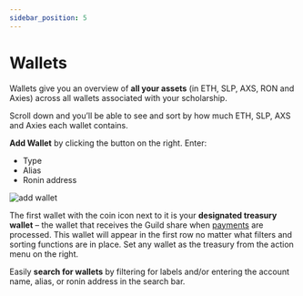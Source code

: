 ```yaml
---
sidebar_position: 5
---
```


# Wallets

Wallets give you an overview of **all your assets** (in ETH, SLP, AXS, RON and Axies) across all wallets associated with your scholarship.

Scroll down and you’ll be able to see and sort by how much ETH, SLP, AXS and Axies each wallet contains.

**Add Wallet** by clicking the button on the right. Enter:

* Type
* Alias
* Ronin address


![add wallet](05_Wallets_Add_Wallet.gif)


The first wallet with the coin icon next to it is your **designated treasury wallet** – the wallet that receives the Guild share when [payments](payments.md) are processed. This wallet will appear in the first row no matter what filters and sorting functions are in place. Set any wallet as the treasury from the action menu on the right.

Easily **search for wallets** by filtering for labels and/or entering the account name, alias, or ronin address in the search bar. 
